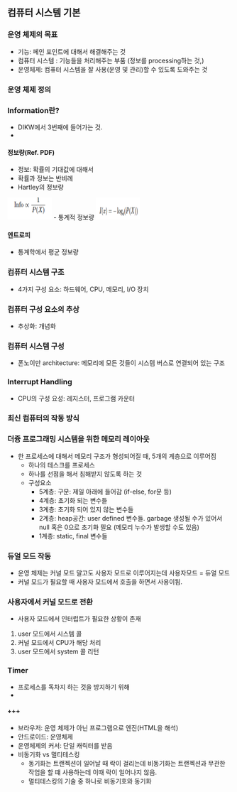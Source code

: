 ## 컴퓨터 시스템 기본

### 운영 체제의 목표
- 기능: 페인 포인트에 대해서 해결해주는 것
- 컴퓨터 시스템 : 기능들을 처리해주는 부품 (정보를 processing하는 것,)
- 운영체제: 컴퓨터 시스템을 잘 사용(운영 및 관리)할 수 있도록 도와주는 것

### 운영 체제 정의

### Information란?
- DIKW에서 3번째에 들어가는 것.
- 

#### 정보량(Ref. PDF)
- 정보: 확률의 기대값에 대해서  
- 확률과 정보는 반비례
- Hartley의 정보량

<img src="image/Hartley_정보량.PNG" width="100px" height="50px" title="Github_Logo"/>
- 통계적 정보량

<img src="image/통계적 정보량.PNG" width="100px" height="50px" title="Github_Logo"/>

#### 엔트로피
- 통계학에서 평균 정보량

### 컴퓨터 시스템 구조
- 4가지 구성 요소: 하드웨어, CPU, 메모리, I/O 장치

### 컴퓨터 구성 요소의 추상
- 추상화: 개념화

### 컴퓨터 시스템 구성
- 폰노이만 architecture: 메모리에 모든 것들이 시스템 버스로 연결되어 있는 구조

### Interrupt Handling
- CPU의 구성 요성: 레지스터, 프로그램 카운터 

### 최신 컴퓨터의 작동 방식

### 더즁 프로그래밍 시스템을 위한 메모리 레이아웃
- 한 프로세스에 대해서 메모리 구조가 형성되어질 때, 5개의 계층으로 이루어짐
  - 하나의 테스크를 프로세스
  - 하나를 선점을 해서 침해받지 않도록 하는 것
  - 구성요소
    - 5계층: 구문: 제일 아래에 들어감 (if-else, for문 등)
    - 4계층: 초기화 되는 변수들
    - 3계층: 초기화 되어 있지 않는 변수들
    - 2계층: heap공간: user defined 변수들. garbage 생성될 수가 있어서 null 혹은 0으로 초기화 필요 (메모리 누수가 발생할 수도 있음)
    - 1계층: static, final 변수들

### 듀얼 모드 작동
- 운영 체제는 커널 모드 말고도 사용자 모드로 이루어지는데 사용자모드 = 듀얼 모드
- 커널 모드가 필요할 때 사용자 모드에서 호출을 하면서 사용이됨.

### 사용자에서 커널 모드로 전환
- 사용자 모드에서 인터럽트가 필요한 상황이 존재
1. user 모드에서 시스템 콜
2. 커널 모드에서 CPU가 해당 처리
3. user 모드에서 system 콜 리턴

### Timer
- 프로세스를 독차지 하는 것을 방지하기 위해
- 

#### +++
- 브라우저: 운영 체제가 아닌 프로그램으로 엔진(HTML을 해석)
- 안드로이드: 운영체제 
- 운영체제의 커서: 단일 캐릭터를 받음
- 비동기화 vs 멀티테스킹
  - 동기화는 트랜젝션이 일어날 때 락이 걸리는데 비동기화는 트랜젝션과 무관한 작업을 할 떄 사용하는데 이때 락이 일어나지 않음.
  - 멀티테스킹의 기술 중 하나로 비동기호와 동기화